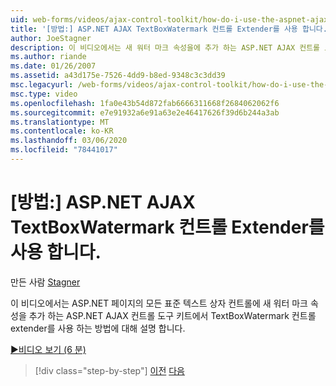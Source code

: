 ```yaml
---
uid: web-forms/videos/ajax-control-toolkit/how-do-i-use-the-aspnet-ajax-textboxwatermark-control-extender
title: '[방법:] ASP.NET AJAX TextBoxWatermark 컨트롤 Extender를 사용 합니다. | Microsoft Docs'
author: JoeStagner
description: 이 비디오에서는 새 워터 마크 속성을에 추가 하는 ASP.NET AJAX 컨트롤 도구 키트에서 TextBoxWatermark 컨트롤 extender를 사용 하는 방법을 배웁니다.
ms.author: riande
ms.date: 01/26/2007
ms.assetid: a43d175e-7526-4dd9-b8ed-9348c3c3dd39
msc.legacyurl: /web-forms/videos/ajax-control-toolkit/how-do-i-use-the-aspnet-ajax-textboxwatermark-control-extender
msc.type: video
ms.openlocfilehash: 1fa0e43b54d872fab6666311668f2684062062f6
ms.sourcegitcommit: e7e91932a6e91a63e2e46417626f39d6b244a3ab
ms.translationtype: MT
ms.contentlocale: ko-KR
ms.lasthandoff: 03/06/2020
ms.locfileid: "78441017"
---
```

# <a name="how-do-i-use-the-aspnet-ajax-textboxwatermark-control-extender"></a>[방법:] ASP.NET AJAX TextBoxWatermark 컨트롤 Extender를 사용 합니다.

만든 사람 [Stagner](https://github.com/JoeStagner)

이 비디오에서는 ASP.NET 페이지의 모든 표준 텍스트 상자 컨트롤에 새 워터 마크 속성을 추가 하는 ASP.NET AJAX 컨트롤 도구 키트에서 TextBoxWatermark 컨트롤 extender를 사용 하는 방법에 대해 설명 합니다.

[&#9654;비디오 보기 (6 분)](https://channel9.msdn.com/Blogs/ASP-NET-Site-Videos/how-do-i-use-the-aspnet-ajax-textboxwatermark-control-extender)

> [!div class="step-by-step"]
> [이전](how-do-i-use-the-aspnet-ajax-cascadingdropdown-control-extender.md)
> [다음](how-do-i-use-the-aspnet-ajax-popup-control-extender.md)
